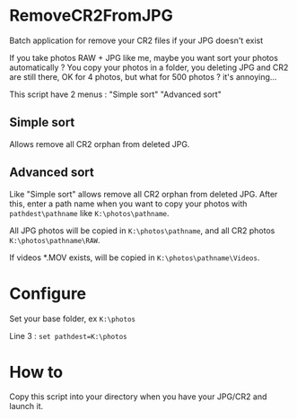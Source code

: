 # RemoveCR2FromJPG
Batch application for remove your CR2 files if your JPG doesn't exist

If you take photos RAW + JPG like me, maybe you want sort your photos automatically ?
You copy your photos in a folder, you deleting JPG and CR2 are still there, OK for 4 photos, but what for 500 photos ?
it's annoying...

This script have 2 menus :
"Simple sort"
"Advanced sort"

## Simple sort

Allows remove all CR2 orphan from deleted JPG. 

## Advanced sort

Like "Simple sort" allows remove all CR2 orphan from deleted JPG. After this, enter a path name when you want to copy your
photos with `pathdest\pathname` like `K:\photos\pathname`.

All JPG photos will be copied in `K:\photos\pathname`, and all CR2 photos `K:\photos\pathname\RAW`.

If videos *.MOV exists, will be copied in `K:\photos\pathname\Videos`.

# Configure
Set your base folder, ex `K:\photos`

Line 3 : `set pathdest=K:\photos`

# How to
Copy this script into your directory when you have your JPG/CR2 and launch it.
